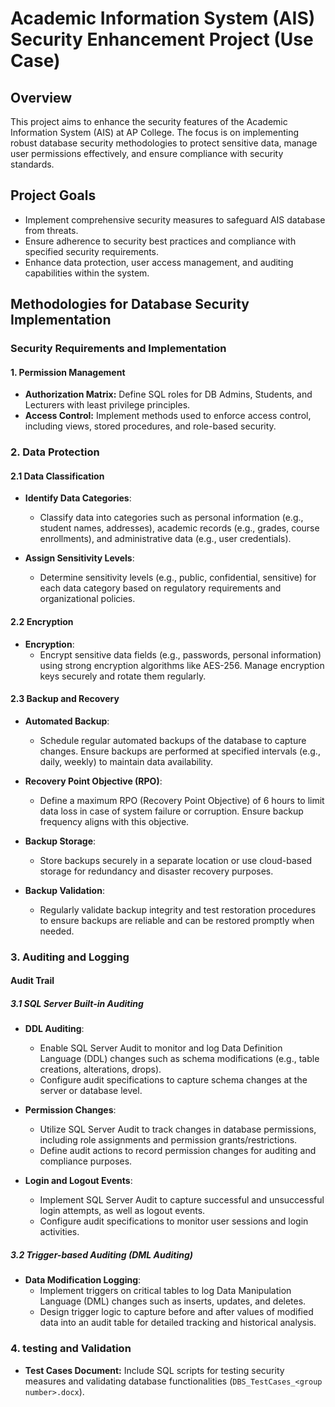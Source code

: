 # Academic Information System (AIS) Security Enhancement Project (Use Case)

## Overview
This project aims to enhance the security features of the Academic Information System (AIS) at AP College. The focus is on implementing robust database security methodologies to protect sensitive data, manage user permissions effectively, and ensure compliance with security standards.

## Project Goals

- Implement comprehensive security measures to safeguard AIS database from threats.
- Ensure adherence to security best practices and compliance with specified security requirements.
- Enhance data protection, user access management, and auditing capabilities within the system.

## Methodologies for Database Security Implementation

### Security Requirements and Implementation

#### 1. Permission Management
- **Authorization Matrix:** Define SQL roles for DB Admins, Students, and Lecturers with least privilege principles.
- **Access Control:** Implement methods used to enforce access control, including views, stored procedures, and role-based security.

### 2. Data Protection

#### 2.1 Data Classification

- **Identify Data Categories**:
  - Classify data into categories such as personal information (e.g., student names, addresses), academic records (e.g., grades, course enrollments), and administrative data (e.g., user credentials).

- **Assign Sensitivity Levels**:
  - Determine sensitivity levels (e.g., public, confidential, sensitive) for each data category based on regulatory requirements and organizational policies.

#### 2.2 Encryption 

- **Encryption**:
  - Encrypt sensitive data fields (e.g., passwords, personal information) using strong encryption algorithms like AES-256. Manage encryption keys securely and rotate them regularly.

#### 2.3 Backup and Recovery

- **Automated Backup**:
  - Schedule regular automated backups of the database to capture changes. Ensure backups are performed at specified intervals (e.g., daily, weekly) to maintain data availability.

- **Recovery Point Objective (RPO)**:
  - Define a maximum RPO (Recovery Point Objective) of 6 hours to limit data loss in case of system failure or corruption. Ensure backup frequency aligns with this objective.

- **Backup Storage**:
  - Store backups securely in a separate location or use cloud-based storage for redundancy and disaster recovery purposes.

- **Backup Validation**:
  - Regularly validate backup integrity and test restoration procedures to ensure backups are reliable and can be restored promptly when needed.


### 3. Auditing and Logging

#### Audit Trail

##### 3.1 SQL Server Built-in Auditing

- **DDL Auditing**:
  - Enable SQL Server Audit to monitor and log Data Definition Language (DDL) changes such as schema modifications (e.g., table creations, alterations, drops).
  - Configure audit specifications to capture schema changes at the server or database level.

- **Permission Changes**:
  - Utilize SQL Server Audit to track changes in database permissions, including role assignments and permission grants/restrictions.
  - Define audit actions to record permission changes for auditing and compliance purposes.

- **Login and Logout Events**:
  - Implement SQL Server Audit to capture successful and unsuccessful login attempts, as well as logout events.
  - Configure audit specifications to monitor user sessions and login activities.

##### 3.2 Trigger-based Auditing (DML Auditing)

- **Data Modification Logging**:
  - Implement triggers on critical tables to log Data Manipulation Language (DML) changes such as inserts, updates, and deletes.
  - Design trigger logic to capture before and after values of modified data into an audit table for detailed tracking and historical analysis.

### 4. testing and Validation

- **Test Cases Document:** Include SQL scripts for testing security measures and validating database functionalities (`DBS_TestCases_<group number>.docx`).

